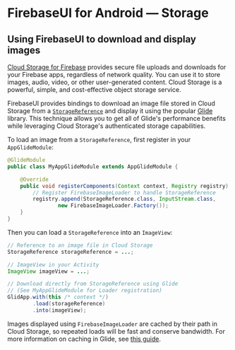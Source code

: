 # FirebaseUI for Android — Storage

## Using FirebaseUI to download and display images

[Cloud Storage for Firebase][firebase-storage] provides secure file uploads and downloads for your Firebase apps,
regardless of network quality. You can use it to store images, audio, video, or other
user-generated content. Cloud Storage is a powerful, simple,
and cost-effective object storage service.

FirebaseUI provides bindings to download an image file stored in Cloud Storage
from a [`StorageReference`][storage-reference] and display it using the popular
[Glide][glide] library. This technique allows you to get all of Glide's performance
benefits while leveraging Cloud Storage's authenticated storage capabilities.

To load an image from a `StorageReference`, first register in your `AppGlideModule`:

```java
@GlideModule
public class MyAppGlideModule extends AppGlideModule {

    @Override
    public void registerComponents(Context context, Registry registry) {
        // Register FirebaseImageLoader to handle StorageReference
        registry.append(StorageReference.class, InputStream.class,
                new FirebaseImageLoader.Factory());
    }
}
```

Then you can load a `StorageReference` into an `ImageView`:

```java
// Reference to an image file in Cloud Storage
StorageReference storageReference = ...;

// ImageView in your Activity
ImageView imageView = ...;

// Download directly from StorageReference using Glide
// (See MyAppGlideModule for Loader registration)
GlidApp.with(this /* context */)
        .load(storageReference)
        .into(imageView);
```

Images displayed using `FirebaseImageLoader` are cached by their path in Cloud Storage, so
repeated loads will be fast and conserve bandwidth. For more information on caching in Glide,
see [this guide][glide-caching].

[firebase-storage]: https://firebase.google.com/docs/storage/
[glide]: https://github.com/bumptech/glide
[storage-reference]: https://firebase.google.com/docs/reference/android/com/google/firebase/storage/StorageReference
[glide-caching]: https://github.com/bumptech/glide/wiki/Caching-and-Cache-Invalidation
